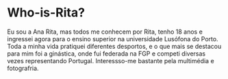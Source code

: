 # Who-is-Rita?
Eu sou a Ana Rita, mas todos me conhecem por Rita, tenho 18 anos e ingressei agora para o ensino superior na universidade Lusófona do Porto. Toda a minha vida pratiquei diferentes desportos, e o que mais se destacou para mim foi a ginástica, onde fui federada na FGP e competi diversas vezes representando Portugal. Interessso-me bastante pela multimédia e fotografria.
